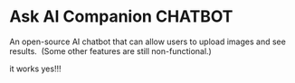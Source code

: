 # Ask AI Companion CHATBOT
 An open-source AI chatbot that can allow users to upload images and see results.  (Some other features are still non-functional.)


 it works yes!!!
